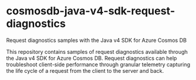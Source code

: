 # cosmosdb-java-v4-sdk-request-diagnostics
Request diagnostics samples with the Java v4 SDK for Azure Cosmos DB

This repository contains samples of request diagnostics available through the Java v4 SDK for Azure Cosmos DB. Request diagnostics can help troubleshoot client-side performance through granular telemetry capturing the life cycle of a request from the client to the server and back.
